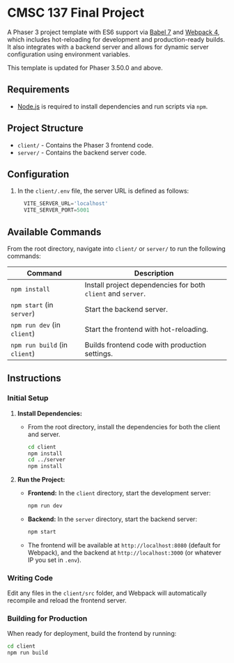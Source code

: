 # CMSC 137 Final Project

A Phaser 3 project template with ES6 support via [Babel 7](https://babeljs.io/) and [Webpack 4](https://webpack.js.org/), which includes hot-reloading for development and production-ready builds. It also integrates with a backend server and allows for dynamic server configuration using environment variables.

This template is updated for Phaser 3.50.0 and above.

## Requirements

- [Node.js](https://nodejs.org) is required to install dependencies and run scripts via `npm`.

## Project Structure

- `client/` - Contains the Phaser 3 frontend code.
- `server/` - Contains the backend server code.

## Configuration

1. In the `client/.env` file, the server URL is defined as follows:
    ```javascript
      VITE_SERVER_URL='localhost'
      VITE_SERVER_PORT=5001
    ```

## Available Commands

From the root directory, navigate into `client/` or `server/` to run the following commands:

| Command                   | Description                                                    |
|---------------------------|----------------------------------------------------------------|
| `npm install`             | Install project dependencies for both `client` and `server`.   |
| `npm start` (in `server`) | Start the backend server.                                      |
| `npm run dev` (in `client`)| Start the frontend with hot-reloading.                        |
| `npm run build` (in `client`) | Builds frontend code with production settings.            |

## Instructions

### Initial Setup

1. **Install Dependencies:**
   - From the root directory, install the dependencies for both the client and server.
     ```bash
     cd client
     npm install
     cd ../server
     npm install
     ```

2. **Run the Project:**
   - **Frontend:** In the `client` directory, start the development server:
     ```bash
     npm run dev
     ```
   - **Backend:** In the `server` directory, start the backend server:
     ```bash
     npm start
     ```

   - The frontend will be available at `http://localhost:8080` (default for Webpack), and the backend at `http://localhost:3000` (or whatever IP you set in `.env`).

### Writing Code

Edit any files in the `client/src` folder, and Webpack will automatically recompile and reload the frontend server.

### Building for Production

When ready for deployment, build the frontend by running:

```bash
cd client
npm run build
